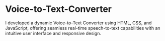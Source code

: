 # Voice-to-Text-Converter
I developed a dynamic Voice-to-Text Converter using HTML, CSS, and JavaScript, offering seamless real-time speech-to-text capabilities with an intuitive user interface and responsive design.
